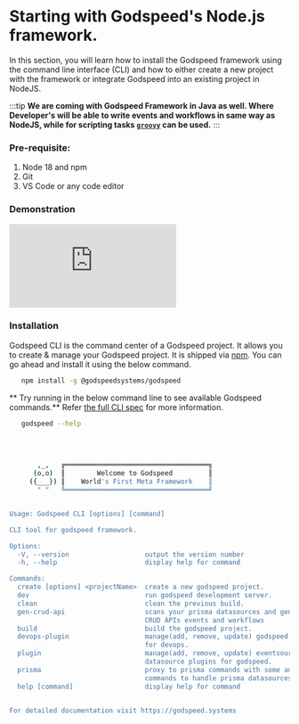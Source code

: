 # Starting with Godspeed's Node.js framework.

In this section, you will learn how to install the Godspeed framework using the command line interface (CLI) and how to either create a new project with the framework or integrate Godspeed into an existing project in NodeJS.

:::tip **We are coming with Godspeed Framework in Java as well. Where Developer's will be able to write events and workflows in same way as NodeJS, while for scripting tasks [`groovy`](https://groovy-lang.org/) can be used.**
:::


### Pre-requisite:

1. Node 18 and npm
2. Git
3. VS Code or any code editor

### Demonstration
<div style={{ position: 'relative', paddingBottom: '56.25%', height: 0, overflow: 'hidden' }}>
    <iframe style={{ position: 'absolute', top: 0, left: 0, width: '100%', height: '100%' }} src="https://www.youtube.com/embed/f1jlvaM7Sbo" frameborder="0" allowfullscreen></iframe>
</div>

### Installation

Godspeed CLI is the command center of a Godspeed project. It allows you to create & manage your Godspeed project. It is shipped via [npm](https://www.npmjs.com/package/%2540godspeedsystems/godspeed). You can go ahead and install it using the below command.


```bash
   npm install -g @godspeedsystems/godspeed
```

** Try running in the below command line to see available Godspeed commands.** Refer [the full CLI spec](/docs/CLI.md) for more information.

```bash
   godspeed --help
```
   
```bash
    
       ,_,   ╔════════════════════════════════════╗
      (o,o)  ║        Welcome to Godspeed         ║
     ({___}) ║    World's First Meta Framework    ║
       " "   ╚════════════════════════════════════╝


Usage: Godspeed CLI [options] [command]

CLI tool for godspeed framework.

Options:
  -V, --version                   output the version number
  -h, --help                      display help for command

Commands:
  create [options] <projectName>  create a new godspeed project.
  dev                             run godspeed development server.
  clean                           clean the previous build.
  gen-crud-api                    scans your prisma datasources and generate
                                  CRUD APIs events and workflows
  build                           build the godspeed project.
  devops-plugin                   manage(add, remove, update) godspeed plugins
                                  for devops.
  plugin                          manage(add, remove, update) eventsource and
                                  datasource plugins for godspeed.
  prisma                          proxy to prisma commands with some add-on
                                  commands to handle prisma datasources.
  help [command]                  display help for command


For detailed documentation visit https://godspeed.systems

    
```


